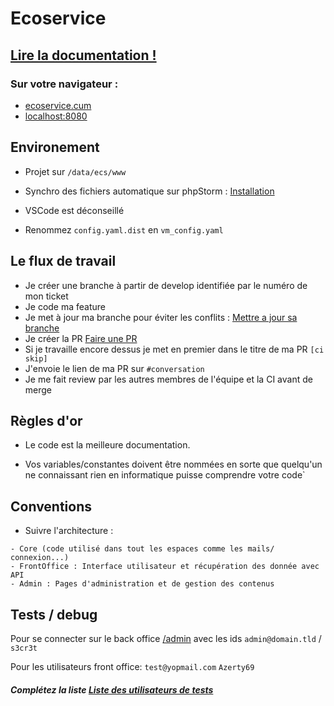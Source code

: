 # Ecoservice

## [Lire la documentation !](docs/0Sommaire.md)

### Sur votre navigateur :

- [ecoservice.cum](http://ecoservice.cum)
- [localhost:8080](http://localhost:8080)

## Environement

- Projet sur `/data/ecs/www`

- Synchro des fichiers automatique sur phpStorm : [Installation](docs/1Installation.md#sources)

- VSCode est déconseillé

- Renommez `config.yaml.dist` en `vm_config.yaml`

## Le flux de travail

- Je créer une branche à partir de develop identifiée par le numéro de mon ticket
- Je code ma feature
- Je met à jour ma branche pour éviter les conflits : [Mettre a jour sa branche](docs/3GitFlow.md#majbranche)
- Je créer la PR [Faire une PR](docs/3GitFlow.md#environments)
- Si je travaille encore dessus je met en premier dans le titre de ma PR `[ci skip]`
- J'envoie le lien de ma PR sur `#conversation`
- Je me fait review par les autres membres de l'équipe et la CI avant de merge

## Règles d'or
- Le code est la meilleure documentation.

- Vos variables/constantes doivent être nommées en sorte que quelqu'un ne connaissant rien en informatique puisse comprendre votre code`

## Conventions

- Suivre l'architecture :

```
- Core (code utilisé dans tout les espaces comme les mails/ connexion...)
- FrontOffice : Interface utilisateur et récupération des donnée avec API
- Admin : Pages d'administration et de gestion des contenus
```

## Tests / debug

Pour se connecter sur le back office [/admin](ecoservice.coom/admin) avec les ids
`admin@domain.tld` / `s3cr3t`

Pour les utilisateurs front office: `test@yopmail.com` `Azerty69`

##### Complétez la liste [Liste des utilisateurs de tests](docs/4Tests.md#comptes-utilisateurs)
